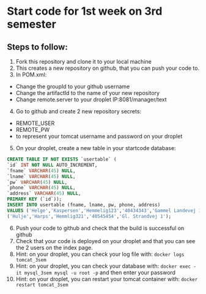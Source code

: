 # Start code for 1st week on 3rd semester
## Steps to follow:
1. Fork this repository and clone it to your local machine
2. This creates a new repository on github, that you can push your code to.
3. In POM.xml:
  - Change the groupId to your github username
  - Change the artifactId to the name of your new repository
  - Change remote.server to your droplet IP:8081/manager/text
4. Go to github and create 2 new repository secrets:
  - REMOTE_USER
  - REMOTE_PW
  - to represent your tomcat username and password on your droplet
5. On your droplet, create a new table in your startcode database:
```sql
CREATE TABLE IF NOT EXISTS `usertable` (
`id` INT NOT NULL AUTO_INCREMENT,
`fname` VARCHAR(45) NULL,
`lname` VARCHAR(45) NULL,
`pw` VARCHAR(45) NULL,
`phone` VARCHAR(45) NULL,
`address` VARCHAR(45) NULL,
PRIMARY KEY (`id`));
INSERT INTO usertable (fname, lname, pw, phone, address) 
VALUES ('Helge','Kaspersen','Hemmelig123','40434343','Gammel Landevej 1'),
('Hulje','Harps','Hemmlig321','40545454','Gl. Strandvej 1');
```
6. Push your code to github and check that the build is successful on github
7. Check that your code is deployed on your droplet and that you can see the 2 users on the index page.
8. Hint: on your droplet, you can check your log file with: `docker logs tomcat_3sem`
9. Hint: on your droplet, you can check your database with: `docker exec -it mysql_3sem mysql -u root -p` and then enter your password
10. Hint: on your droplet, you can restart your tomcat container with: `docker restart tomcat_3sem`


